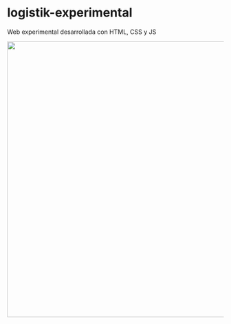 # logistik-experimental
 <p>Web experimental desarrollada con HTML, CSS y JS</p>
<img src="https://i.ibb.co/jgZ9nc9/Captura-de-pantalla-2023-03-02-224316.png" width="640px">
